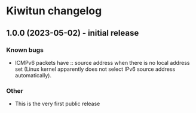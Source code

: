 # Kiwitun changelog

## 1.0.0 (2023-05-02) - initial release
### Known bugs
- ICMPv6 packets have :: source address when there is no local address set (Linux kernel apparently does not select IPv6 source address automatically).
### Other
- This is the very first public release